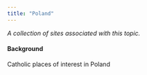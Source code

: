 ```yaml
---
title: "Poland"
---
```



*A collection of sites associated with this topic.*

#### Background

Catholic places of interest in Poland


